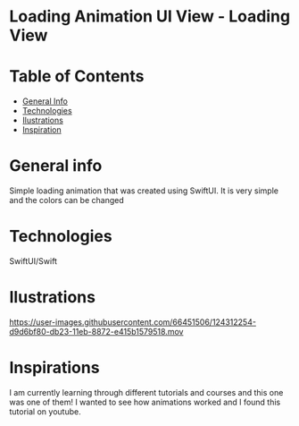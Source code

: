#  Loading Animation UI View - Loading View

# Table of Contents

- <a href="https://github.com/sergiosepulveda09/AnotherAnimatedLoadingView/tree/main#general-info" >General Info</a>
- <a href="https://github.com/sergiosepulveda09/AnotherAnimatedLoadingView/tree/main#technologies">Technologies</a>
- <a href="https://github.com/sergiosepulveda09/AnotherAnimatedLoadingView/tree/main#ilustrations">Ilustrations</a>
- <a href="https://github.com/sergiosepulveda09/AnotherAnimatedLoadingView/tree/main#inspirations">Inspiration</a>

# General info
Simple loading animation that was created using SwiftUI. It is very simple and the colors can be changed
# Technologies
SwiftUI/Swift
# Ilustrations
https://user-images.githubusercontent.com/66451506/124312254-d9d6bf80-db23-11eb-8872-e415b1579518.mov
# Inspirations
I am currently learning through different tutorials and courses and this one was one of them! I wanted to see how animations worked and I found this tutorial on youtube.
